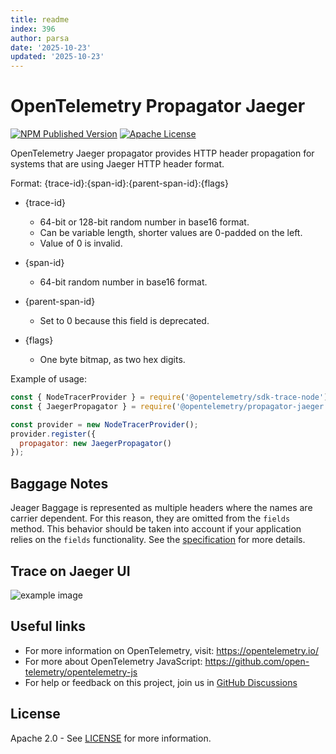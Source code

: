 ```yaml
---
title: readme
index: 396
author: parsa
date: '2025-10-23'
updated: '2025-10-23'
---
```

# OpenTelemetry Propagator Jaeger

[![NPM Published Version][npm-img]][npm-url]
[![Apache License][license-image]][license-image]

OpenTelemetry Jaeger propagator provides HTTP header propagation for systems that are using Jaeger HTTP header format.

Format:
{trace-id}:{span-id}:{parent-span-id}:{flags}

* {trace-id}
  * 64-bit or 128-bit random number in base16 format.
  * Can be variable length, shorter values are 0-padded on the left.
  * Value of 0 is invalid.

* {span-id}
  * 64-bit random number in base16 format.

* {parent-span-id}
  * Set to 0 because this field is deprecated.
* {flags}
  * One byte bitmap, as two hex digits.

Example of usage:

```javascript
const { NodeTracerProvider } = require('@opentelemetry/sdk-trace-node');
const { JaegerPropagator } = require('@opentelemetry/propagator-jaeger');

const provider = new NodeTracerProvider();
provider.register({
  propagator: new JaegerPropagator()
});
```

## Baggage Notes

Jeager Baggage is represented as multiple headers where the names are carrier dependent. For this reason, they are omitted from the `fields` method. This behavior should be taken into account if your application relies on the `fields` functionality. See the [specification][fields-spec-url] for more details.

## Trace on Jaeger UI

![example image](jaeger-tracing.png)

## Useful links

* For more information on OpenTelemetry, visit: <https://opentelemetry.io/>
* For more about OpenTelemetry JavaScript: <https://github.com/open-telemetry/opentelemetry-js>
* For help or feedback on this project, join us in [GitHub Discussions][discussions-url]

## License

Apache 2.0 - See [LICENSE][license-url] for more information.

[discussions-url]: https://github.com/open-telemetry/opentelemetry-js/discussions
[license-url]: https://github.com/open-telemetry/opentelemetry-js/blob/main/LICENSE
[license-image]: https://img.shields.io/badge/license-Apache_2.0-green.svg?style=flat
[npm-url]: https://www.npmjs.com/package/@opentelemetry/propagator-jaeger
[npm-img]: https://badge.fury.io/js/%40opentelemetry%2Fpropagator-jaeger.svg
[fields-spec-url]: https://github.com/open-telemetry/opentelemetry-specification/blob/master/specification/context/api-propagators.md#fields
